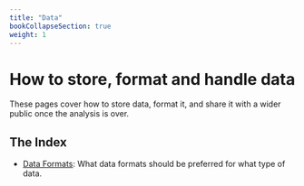 ```yaml
---
title: "Data"
bookCollapseSection: true
weight: 1
---
```


# How to store, format and handle data

These pages cover how to store data, format it, and share it with a wider public once the analysis is over.

## The Index
- [Data Formats](/handbook/content/docs/data/data_formats.md): What data formats should be preferred for what type of data.
